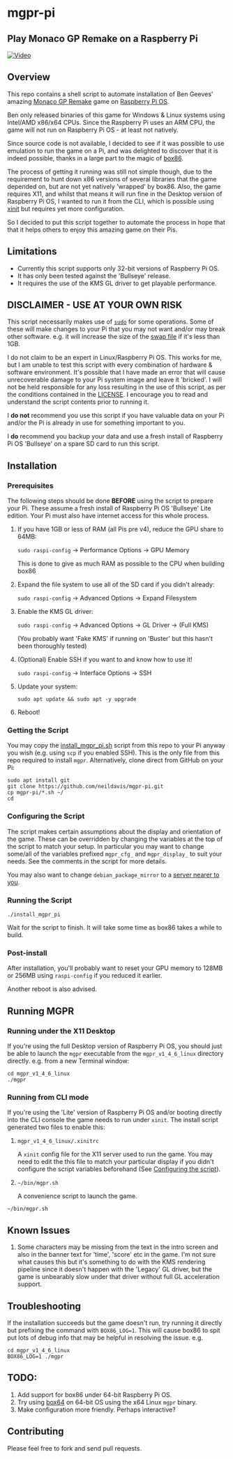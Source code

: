 # mgpr-pi #

## Play Monaco GP Remake on a Raspberry Pi ##

[![Video](https://img.youtube.com/vi/X4zbBv5r75I/maxresdefault.jpg)](https://www.youtube.com/watch?v=X4zbBv5r75I)

## Overview ##

This repo contains a shell script to automate installation of Ben Geeves' amazing
[Monaco GP Remake](http://forum.arcadecontrols.com/index.php?topic=134445.0)
game on [Raspberry Pi OS](https://www.raspberrypi.com/software/).

Ben only released binaries of this game for Windows & Linux systems using Intel/AMD x86/x64 CPUs.
Since the Raspberry Pi uses an ARM CPU, the game will not run on Raspberry Pi OS - at least not natively.

Since source code is not available, I decided to see if it was possible to use emulation to run the
game on a Pi, and was delighted to discover that it is indeed possible, thanks in a large part to the magic of
[box86](https://github.com/ptitSeb/box86).

The process of getting it running was still not simple though, due to the requirement to hunt down x86 versions of
several libraries that the game depended on, but are not yet natively 'wrapped' by box86.
Also, the game requires X11, and whilst that means it will run fine in the Desktop version of Raspberry Pi OS,
I wanted to run it from the CLI, which is possible using [xinit](https://en.wikipedia.org/wiki/Xinit) but
requires yet more configuration.

So I decided to put this script together to automate the process in hope that that it helps others to enjoy this
amazing game on their Pis.

## Limitations ##

* Currently this script supports only 32-bit versions of Raspberry Pi OS.
* It has only been tested against the 'Bullseye' release.
* It requires the use of the KMS GL driver to get playable performance.

## DISCLAIMER - **USE AT YOUR OWN RISK** ##

This script necessarily makes use of [`sudo`](https://en.wikipedia.org/wiki/Sudo)
for some operations.
Some of these will make changes to your Pi that you may not want and/or may break other software.
e.g. it will increase the size of the
[swap file](https://www.linux.com/news/all-about-linux-swap-space/) if it's less than 1GB.

I do not claim to be an expert in Linux/Raspberry Pi OS. This works for me, but I am unable to test this script with every combination of hardware & software environment.
It's possible that I have made an error that will cause unrecoverable damage to your Pi system image and leave it 'bricked'.
I will not be held responsible for any loss resulting in the use of this script, as per the conditions
contained in the [LICENSE](LICENSE). I encourage you to read and understand the script contents prior to running it.

I **do not** recommend you use this script if you have valuable data on your Pi and/or the Pi is already in use for
something important to you.

I **do** recommend you backup your data and use a fresh install of Raspberry Pi OS 'Bullseye' on a spare SD card
to run this script.

## Installation ##

### Prerequisites ###

The following steps should be done **BEFORE** using the script to prepare your Pi.
These assume a fresh install of Raspberry Pi OS 'Bullseye' Lite edition.
Your Pi must also have internet access for this whole process.

1. If you have 1GB or less of RAM (all Pis pre v4), reduce the GPU share to 64MB:

     `sudo raspi-config` -> Performance Options -> GPU Memory

    This is done to give as much RAM as possible to the CPU when building box86

2. Expand the file system to use all of the SD card if you didn't already:

     `sudo raspi-config` -> Advanced Options -> Expand Filesystem

3. Enable the KMS GL driver:

     `sudo raspi-config` -> Advanced Options -> GL Driver -> (Full KMS)

     (You probably want 'Fake KMS' if running on 'Buster' but this hasn't been thoroughly tested)

4. (Optional) Enable SSH if you want to and know how to use it!

     `sudo raspi-config` -> Interface Options -> SSH

5. Update your system:

    `sudo apt update && sudo apt -y upgrade`

6. Reboot!

### Getting the Script ###

You may copy the [install_mgpr_pi.sh](install_mgpr_pi.sh) script from this repo to your Pi anyway you wish
(e.g. using `scp` if you enabled SSH). This is the only file from this repo required to install `mgpr`.
Alternatively, clone direct from GitHub on your Pi:

```shell
sudo apt install git
git clone https://github.com/neildavis/mgpr-pi.git
cp mgpr-pi/*.sh ~/
cd
```

### Configuring the Script ###

The script makes certain assumptions about the display and orientation of the game.
These can be overridden by changing the variables at the top of the script to match
your setup. In particular you may want to change some/all of the variables prefixed
`mgpr_cfg_` and `mgpr_display_` to suit your needs. See the comments in the script
for more details.

You may also want to change `debian_package_mirror` to a
[server nearer to you](https://www.debian.org/mirror/list).

### Running the Script ###

```shell
./install_mgpr_pi
```

Wait for the script to finish. It will take some time as box86 takes a while to build.

### Post-install ###

After installation, you'll probably want to reset your GPU memory to 128MB or 256MB using `raspi-config` if you reduced it earlier.

Another reboot is also advised.

## Running MGPR ##

### Running under the X11 Desktop ###

If you're using the full Desktop version of Raspberry Pi OS, you should just be able to launch the `mgpr` executable
from the `mgpr_v1_4_6_linux` directory directly. e.g. from a new Terminal window:

```shell
cd mgpr_v1_4_6_linux
./mgpr
```

### Running from CLI mode ###

If you're using the 'Lite' version of Raspberry Pi OS and/or booting directly into the CLI console
the game needs to run under `xinit`. The install script generated two files to enable this:

1. `mgpr_v1_4_6_linux/.xinitrc`

    A `xinit` config file for the X11 server used to run the game.
    You may need to edit the this file to match your particular display if you didn't configure the script
    variables beforehand (See [Configuring the script](#configuring-the-script)).

2. `~/bin/mgpr.sh`

     A convenience script to launch the game.

```shell
~/bin/mgpr.sh
```

## Known Issues ##

1. Some characters may be missing from the text in the intro screen and also in the
banner text for 'time', 'score' etc in the game.
I'm not sure what causes this but it's something to do with the KMS rendering pipeline
since it doesn't happen with the 'Legacy' GL driver, but the game is unbearably slow
under that driver without full GL acceleration support.

## Troubleshooting ##

If the installation succeeds but the game doesn't run, try running it directly but prefixing
the command with `BOX86_LOG=1`. This will cause box86 to spit put lots of debug info that
may be helpful in resolving the issue. e.g.

```shell
cd mgpr_v1_4_6_linux
BOX86_LOG=1 ./mgpr
```

## TODO: ##

1. Add support for box86 under 64-bit Raspberry Pi OS.
2. Try using [box64](https://github.com/ptitSeb/box64) on 64-bit OS using the x64 Linux `mgpr` binary.
3. Make configuration more friendly. Perhaps interactive?

## Contributing ##

Please feel free to fork and send pull requests.
